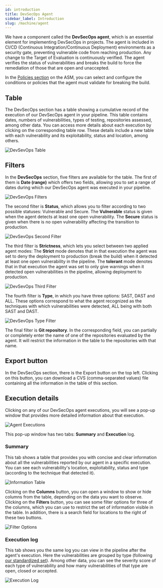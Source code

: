 ```yaml
---
id: introduction
title: DevSecOps Agent
sidebar_label: Introduction
slug: /machine/agent
---
```


We have a component called the
**DevSecOps agent**, which is an
essential element for implementing
DevSecOps in projects.
The agent is included in CI/CD (Continuous
Integration/Continuous Deployment)
environments as a security gate, preventing
vulnerable code from reaching production.
Any change to the Target of Evaluation is
continuously verified.
The agent verifies the status of
vulnerabilities and breaks the build to
force the remediation of those that are
open and unaccepted.

In the [Policies section](/machine/web/organization/policies)
on the ASM, you can select and configure
the conditions or policies that the agent
must validate for breaking the build.

## Table

The DevSecOps section has a table
showing a cumulative record of
the execution of our DevSecOps
agent in your pipeline.
This table contains dates,
numbers of vulnerabilities,
types of testing,
repositories assessed,
among other data.
You can access more details about
each execution by clicking on
the corresponding table row.
These details include a new
table with each vulnerability
and its exploitability,
status and location,
among others.

![DevSevOps Table](https://res.cloudinary.com/fluid-attacks/image/upload/v1650912288/docs/machine/agent/agent_devsecops_table.png)

## Filters

In the
**DevSecOps** section,
five filters are available
for the table.
The first of them is
**Date (range)** which
offers two fields,
allowing you to set a
range of dates during
which our DevSecOps agent
was executed in your pipeline.

![DevSevOps Filters](https://res.cloudinary.com/fluid-attacks/image/upload/v1650914016/docs/machine/agent/filters_date_range.png)

The second filter
is **Status**,
which allows you to filter
according to two possible
statuses: Vulnerable and Secure.
The **Vulnerable** status is
given when the agent detects
at least one open vulnerability.
The **Secure** status is given
when there is no open vulnerability
affecting the transition to production.

![DevSevOps Second Filter](https://res.cloudinary.com/fluid-attacks/image/upload/v1650914016/docs/machine/agent/filters_status.png)

The third filter
is **Strictness**,
which lets you select between
two applied agent modes: The
**Strict** mode denotes that
in that execution the agent
was set to deny the deployment
to production (break the build)
when it detected at least one
open vulnerability in the pipeline.
The **tolerant** mode denotes
that in that execution the
agent was set to only give
warnings when it detected
open vulnerabilities
in the pipeline,
allowing deployment to production.

![DevSevOps Third Filter](https://res.cloudinary.com/fluid-attacks/image/upload/v1650914016/docs/machine/agent/filters_strictness.png)

The fourth filter is
**Type**,
in which you have three
options: SAST,
DAST and ALL.
These options correspond
to what the agent recognized
as the techniques with which
vulnerabilities were detected,
ALL being with both SAST and DAST.

![DevSevOps Type Filter](https://res.cloudinary.com/fluid-attacks/image/upload/v1650914016/docs/machine/agent/filters_type.png)

The final filter is
**Git repository**.
In the corresponding field,
you can partially or
completely enter the name
of one of the repositories
evaluated by the agent.
It will restrict the
information in the table
to the repositories with
that name.

## Export button

In the DevSecOps section,
there is the Export button
on the top left.
Clicking on this button,
you can download a CVS
(comma-separated values)
file containing all the
information in the table
of this section.

## Execution details

Clicking on any of our
DevSecOps agent executions,
you will see a pop-up window
that provides more detailed
information about that execution.

![Agent Executions](https://res.cloudinary.com/fluid-attacks/image/upload/v1651011570/docs/machine/agent/exec_details_window.png)

This pop-up window has
two tabs: **Summary**
and **Execution** log.

### Summary

This tab shows a table
that provides you with
concise and clear information
about all the vulnerabilities
reported by our agent in
a specific execution.
You can see each
vulnerability's location,
exploitability,
status and type (according
to the technique that detected it).

![Information Table](https://res.cloudinary.com/fluid-attacks/image/upload/v1651011570/docs/machine/agent/exec_details_summary.png)

Clicking on the
**Columns** button,
you can open a window
to show or hide columns
from the table,
depending on the data
you want to observe.
Clicking on the
**Filters** button,
you can see some filter
options for three
of the columns,
which you can use to
restrict the set of
information visible
in the table.
In addition,
there is a search field
for locations to the right
of these two buttons.

![Filter Options](https://res.cloudinary.com/fluid-attacks/image/upload/v1651011570/docs/machine/agent/exec_details_columns.png)

### Execution log

This tab shows you the
same log you can view in
the pipeline after the
agent's execution.
Here the vulnerabilities
are grouped by type (following
[our standardized set](/criteria/vulnerabilities/)).
Among other data,
you can see the severity score
of each type of vulnerability
and how many vulnerabilities
of that type are open,
closed or accepted.

![Execution Log](https://res.cloudinary.com/fluid-attacks/image/upload/v1651011570/docs/machine/agent/exec_details_log.png)
